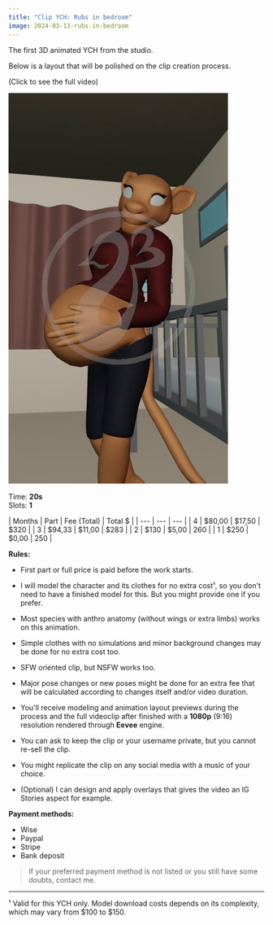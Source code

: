 ```yaml
---
title: "Clip YCH: Rubs in bedroom"
image: 2024-03-13-rubs-in-bedroom
---
```


The first 3D animated YCH from the studio.  

Below is a layout that will be polished on the clip creation process.

(Click to see the full video)

[![2024-03-13-rubs-in-bedroom](/assets/img/clips/rubs-in-bedroom.jpg)](https://drive.google.com/file/d/1TgMk0jTaJ3h_vIjQaQmYWgblJx9_2Jcj/view?usp=sharing "Click to preview")

Time: **20s**   
Slots: **1**   

| Months | Part | Fee (Total) | Total $ |
| --- | --- | --- |
| 4   | $80,00 | $17,50   | $320 |
| 3   | $94,33 | $11,00   | $283 |
| 2   | $130   | $5,00    | 260 |
| 1   | $250   | $0,00    | 250 |


**Rules:**

- First part or full price is paid before the work starts.

- I will model the character and its clothes for no extra cost¹, so you don't need to have a finished model for this. But you might provide one if you prefer.

- Most species with anthro anatomy (without wings or extra limbs) works on this animation.

- Simple clothes with no simulations and minor background changes may be done for no extra cost too.

- SFW oriented clip, but NSFW works too.

- Major pose changes or new poses might be done for an extra fee that will be calculated according to changes itself and/or video duration.

- You'll receive modeling and animation layout previews during the process and the full videoclip after finished with a **1080p** (9:16) resolution rendered through **Eevee** engine.

- You can ask to keep the clip or your username private, but you cannot re-sell the clip.

- You might replicate the clip on any social media with a music of your choice.

- (Optional) I can design and apply overlays that gives the video an IG Stories aspect for example.

**Payment methods:**

- Wise  
- Paypal  
- Stripe  
- Bank deposit  

> If your preferred payment method is not listed or you still have some doubts, contact me.

----

¹ Valid for this YCH only. Model download costs depends on its complexity, which may vary from $100 to $150.
